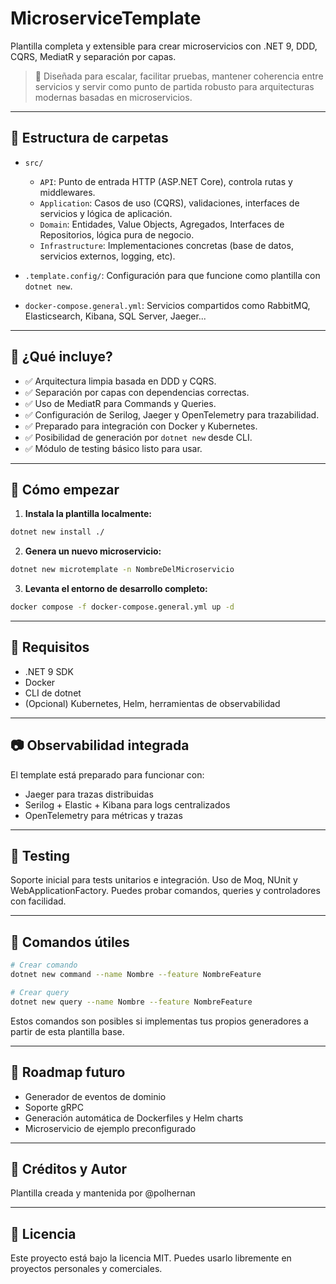 # MicroserviceTemplate

Plantilla completa y extensible para crear microservicios con .NET 9, DDD, CQRS, MediatR y separación por capas.

> 🎯 Diseñada para escalar, facilitar pruebas, mantener coherencia entre servicios y servir como punto de partida robusto para arquitecturas modernas basadas en microservicios.

---

## 🧱 Estructura de carpetas

- `src/`
  - `API`: Punto de entrada HTTP (ASP.NET Core), controla rutas y middlewares.
  - `Application`: Casos de uso (CQRS), validaciones, interfaces de servicios y lógica de aplicación.
  - `Domain`: Entidades, Value Objects, Agregados, Interfaces de Repositorios, lógica pura de negocio.
  - `Infrastructure`: Implementaciones concretas (base de datos, servicios externos, logging, etc).

- `.template.config/`: Configuración para que funcione como plantilla con `dotnet new`.

- `docker-compose.general.yml`: Servicios compartidos como RabbitMQ, Elasticsearch, Kibana, SQL Server, Jaeger...

---

## 🚀 ¿Qué incluye?

- ✅ Arquitectura limpia basada en DDD y CQRS.
- ✅ Separación por capas con dependencias correctas.
- ✅ Uso de MediatR para Commands y Queries.
- ✅ Configuración de Serilog, Jaeger y OpenTelemetry para trazabilidad.
- ✅ Preparado para integración con Docker y Kubernetes.
- ✅ Posibilidad de generación por `dotnet new` desde CLI.
- ✅ Módulo de testing básico listo para usar.

---

## 🏁 Cómo empezar

1. **Instala la plantilla localmente:**

```bash
dotnet new install ./
```

2. **Genera un nuevo microservicio:**

```bash
dotnet new microtemplate -n NombreDelMicroservicio
```

3. **Levanta el entorno de desarrollo completo:**

```bash
docker compose -f docker-compose.general.yml up -d
```

---

## 📌 Requisitos

- .NET 9 SDK
- Docker
- CLI de dotnet
- (Opcional) Kubernetes, Helm, herramientas de observabilidad

---

## 📷 Observabilidad integrada
El template está preparado para funcionar con:

- Jaeger para trazas distribuidas
- Serilog + Elastic + Kibana para logs centralizados
- OpenTelemetry para métricas y trazas

---

## 🧪 Testing
Soporte inicial para tests unitarios e integración.
Uso de Moq, NUnit y WebApplicationFactory.
Puedes probar comandos, queries y controladores con facilidad.

--- 

## 💬 Comandos útiles
```bash
# Crear comando
dotnet new command --name Nombre --feature NombreFeature

# Crear query
dotnet new query --name Nombre --feature NombreFeature
```
Estos comandos son posibles si implementas tus propios generadores a partir de esta plantilla base.

---

## 📌 Roadmap futuro
- Generador de eventos de dominio
- Soporte gRPC
- Generación automática de Dockerfiles y Helm charts
- Microservicio de ejemplo preconfigurado

---

## 🧠 Créditos y Autor
Plantilla creada y mantenida por @polhernan

---

## 📝 Licencia
Este proyecto está bajo la licencia MIT. Puedes usarlo libremente en proyectos personales y comerciales.